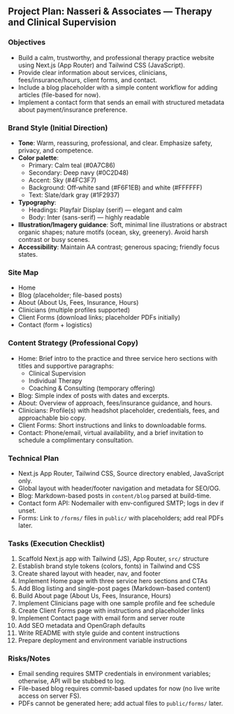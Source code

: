 ## Project Plan: Nasseri & Associates — Therapy and Clinical Supervision

### Objectives
- Build a calm, trustworthy, and professional therapy practice website using Next.js (App Router) and Tailwind CSS (JavaScript).
- Provide clear information about services, clinicians, fees/insurance/hours, client forms, and contact.
- Include a blog placeholder with a simple content workflow for adding articles (file-based for now).
- Implement a contact form that sends an email with structured metadata about payment/insurance preference.

### Brand Style (Initial Direction)
- **Tone**: Warm, reassuring, professional, and clear. Emphasize safety, privacy, and competence.
- **Color palette**: 
  - Primary: Calm teal (#0A7C86)
  - Secondary: Deep navy (#0C2D48)
  - Accent: Sky (#4FC3F7)
  - Background: Off‑white sand (#F6F1EB) and white (#FFFFFF)
  - Text: Slate/dark gray (#1F2937)
- **Typography**: 
  - Headings: Playfair Display (serif) — elegant and calm
  - Body: Inter (sans-serif) — highly readable
- **Illustration/Imagery guidance**: Soft, minimal line illustrations or abstract organic shapes; nature motifs (ocean, sky, greenery). Avoid harsh contrast or busy scenes.
- **Accessibility**: Maintain AA contrast; generous spacing; friendly focus states.

### Site Map
- Home
- Blog (placeholder; file-based posts)
- About (About Us, Fees, Insurance, Hours)
- Clinicians (multiple profiles supported)
- Client Forms (download links; placeholder PDFs initially)
- Contact (form + logistics)

### Content Strategy (Professional Copy)
- Home: Brief intro to the practice and three service hero sections with titles and supportive paragraphs:
  - Clinical Supervision
  - Individual Therapy
  - Coaching & Consulting (temporary offering)
- Blog: Simple index of posts with dates and excerpts.
- About: Overview of approach, fees/insurance guidance, and hours.
- Clinicians: Profile(s) with headshot placeholder, credentials, fees, and approachable bio copy.
- Client Forms: Short instructions and links to downloadable forms.
- Contact: Phone/email, virtual availability, and a brief invitation to schedule a complimentary consultation.

### Technical Plan
- Next.js App Router, Tailwind CSS, Source directory enabled, JavaScript only.
- Global layout with header/footer navigation and metadata for SEO/OG.
- Blog: Markdown-based posts in `content/blog` parsed at build-time.
- Contact form API: Nodemailer with env-configured SMTP; logs in dev if unset.
- Forms: Link to `/forms/` files in `public/` with placeholders; add real PDFs later.

### Tasks (Execution Checklist)
1. Scaffold Next.js app with Tailwind (JS), App Router, `src/` structure
2. Establish brand style tokens (colors, fonts) in Tailwind and CSS
3. Create shared layout with header, nav, and footer
4. Implement Home page with three service hero sections and CTAs
5. Add Blog listing and single-post pages (Markdown-based content)
6. Build About page (About Us, Fees, Insurance, Hours)
7. Implement Clinicians page with one sample profile and fee schedule
8. Create Client Forms page with instructions and placeholder links
9. Implement Contact page with email form and server route
10. Add SEO metadata and OpenGraph defaults
11. Write README with style guide and content instructions
12. Prepare deployment and environment variable instructions

### Risks/Notes
- Email sending requires SMTP credentials in environment variables; otherwise, API will be stubbed to log.
- File-based blog requires commit-based updates for now (no live write access on server FS).
- PDFs cannot be generated here; add actual files to `public/forms/` later.

